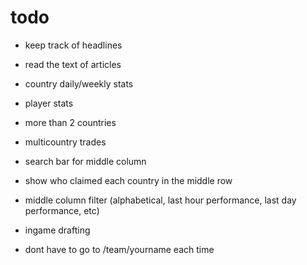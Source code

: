 # todo
- keep track of headlines
- read the text of articles
- country daily/weekly stats
- player stats

- more than 2 countries
- multicountry trades

- search bar for middle column
- show who claimed each country in the middle row
- middle column filter (alphabetical, last hour performance, last day performance, etc)

- ingame drafting

- dont have to go to /team/yourname each time